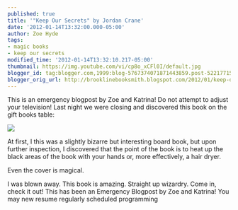 ```yaml
---
published: true
title: '"Keep Our Secrets" by Jordan Crane'
date: '2012-01-14T13:32:00.000-05:00'
author: Zoe Hyde
tags:
- magic books
- keep our secrets
modified_time: '2012-01-14T13:32:10.217-05:00'
thumbnail: https://img.youtube.com/vi/cp8o_xCFl0I/default.jpg
blogger_id: tag:blogger.com,1999:blog-5767374071871443859.post-5221771583086312428
blogger_orig_url: http://brooklinebooksmith.blogspot.com/2012/01/keep-our-secrets-by-jordan-crane.html
---
```

This is an emergency blogpost by Zoe and Katrina! Do not attempt to adjust your television! Last night we were closing and discovered this book on the gift books table:

[![](http://www.hbook.com/wp-content/uploads/2011/10/keep-our-secrets1.jpg)](http://www.hbook.com/wp-content/uploads/2011/10/keep-our-secrets1.jpg)

﻿At first, I this was a slightly bizarre but interesting board book, but upon further inspection, I discovered that the point of the book is to heat up the black areas of the book with your hands or, more effectively, a hair dryer.

Even the cover is magical.

I was blown away. This book is amazing. Straight up wizardry. Come in, check it out! This has been an Emergency Blogpost by Zoe and Katrina! You may new resume regularly scheduled programming